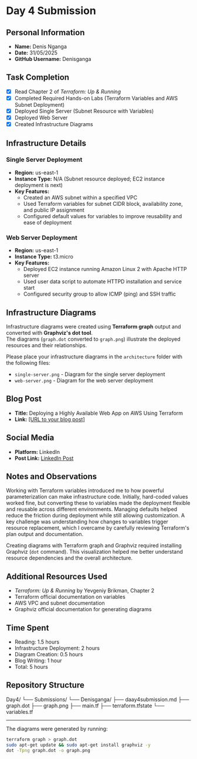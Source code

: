 # Day 4 Submission

## Personal Information
- **Name:** Denis Nganga  
- **Date:** 31/05/2025  
- **GitHub Username:** Denisganga  

## Task Completion
- [x] Read Chapter 2 of *Terraform: Up & Running*  
- [x] Completed Required Hands-on Labs (Terraform Variables and AWS Subnet Deployment)  
- [x] Deployed Single Server (Subnet Resource with Variables)  
- [x] Deployed Web Server  
- [x] Created Infrastructure Diagrams  

## Infrastructure Details

### Single Server Deployment
- **Region:** us-east-1  
- **Instance Type:** N/A (Subnet resource deployed; EC2 instance deployment is next)  
- **Key Features:**  
  - Created an AWS subnet within a specified VPC  
  - Used Terraform variables for subnet CIDR block, availability zone, and public IP assignment  
  - Configured default values for variables to improve reusability and ease of deployment  

### Web Server Deployment
- **Region:** us-east-1  
- **Instance Type:** t3.micro  
- **Key Features:**  
  - Deployed EC2 instance running Amazon Linux 2 with Apache HTTP server  
  - Used user data script to automate HTTPD installation and service start  
  - Configured security group to allow ICMP (ping) and SSH traffic  

## Infrastructure Diagrams
Infrastructure diagrams were created using **Terraform graph** output and converted with **Graphviz's dot tool**.  
The diagrams (`graph.dot` converted to `graph.png`) illustrate the deployed resources and their relationships.

Please place your infrastructure diagrams in the `architecture` folder with the following files:  
- `single-server.png` - Diagram for the single server deployment  
- `web-server.png` - Diagram for the web server deployment  

## Blog Post
- **Title:** Deploying a Highly Available Web App on AWS Using Terraform  
- **Link:** [\[URL to your blog post\]](https://medium.com/@denisnganga16/deploying-a-highly-available-web-app-on-aws-using-terraform-3723e93e6cf5)  

## Social Media

- **Platform:** LinkedIn
- **Post Link:** [LinkedIn Post](https://www.linkedin.com/posts/denis-nganga16_30daytfchallenge-terraform-iac-activity-7334630571203014656-glVJ?utm_source=share&utm_medium=member_desktop&rcm=ACoAAD6f18kBkqYbwrS6aVUAbqFNTkKbSj8rzzk) 

## Notes and Observations
Working with Terraform variables introduced me to how powerful parameterization can make infrastructure code. Initially, hard-coded values worked fine, but converting these to variables made the deployment flexible and reusable across different environments. Managing defaults helped reduce the friction during deployment while still allowing customization. A key challenge was understanding how changes to variables trigger resource replacement, which I overcame by carefully reviewing Terraform's plan output and documentation.

Creating diagrams with Terraform graph and Graphviz required installing Graphviz (`dot` command). This visualization helped me better understand resource dependencies and the overall architecture.

## Additional Resources Used
- *Terraform: Up & Running* by Yevgeniy Brikman, Chapter 2  
- Terraform official documentation on variables  
- AWS VPC and subnet documentation  
- Graphviz official documentation for generating diagrams  

## Time Spent
- Reading: 1.5 hours  
- Infrastructure Deployment: 2 hours  
- Diagram Creation: 0.5 hours  
- Blog Writing: 1 hour  
- Total: 5 hours  

## Repository Structure

Day4/
└── Submissions/
└── Denisganga/
├── daay4submission.md
├── graph.dot
├── graph.png
├── main.tf
├── terraform.tfstate
└── variables.tf

---

The diagrams were generated by running:

```bash
terraform graph > graph.dot
sudo apt-get update && sudo apt-get install graphviz -y
dot -Tpng graph.dot -o graph.png
```